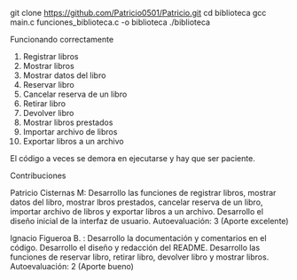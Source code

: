 git clone <https://github.com/Patricio0501/Patricio.git>
cd biblioteca
gcc main.c funciones_biblioteca.c -o biblioteca
./biblioteca

Funcionando correctamente
1. Registrar libros
2. Mostrar libros
3. Mostrar datos del libro
4. Reservar libro
5. Cancelar reserva de un libro
6. Retirar libro
7. Devolver libro
8. Mostrar libros prestados
9. Importar archivo de libros
10. Exportar libros a un archivo

El código a veces se demora en ejecutarse y hay que ser paciente.

Contribuciones

Patricio Cisternas M:
Desarrollo las funciones de registrar libros, mostrar datos del libro, mostrar lbros prestados, cancelar reserva de un libro, importar archivo de libros y exportar libros a un archivo.
Desarrollo el diseño inicial de la interfaz de usuario.
Autoevaluación: 3 (Aporte excelente)

Ignacio Figueroa B. :
Desarrollo la documentación y comentarios en el código.
Desarrollo el diseño y redacción del README.
Desarrollo las funciones de reservar libro, retirar libro, devolver libro y mostrar libros. 
Autoevaluación: 2 (Aporte bueno)
